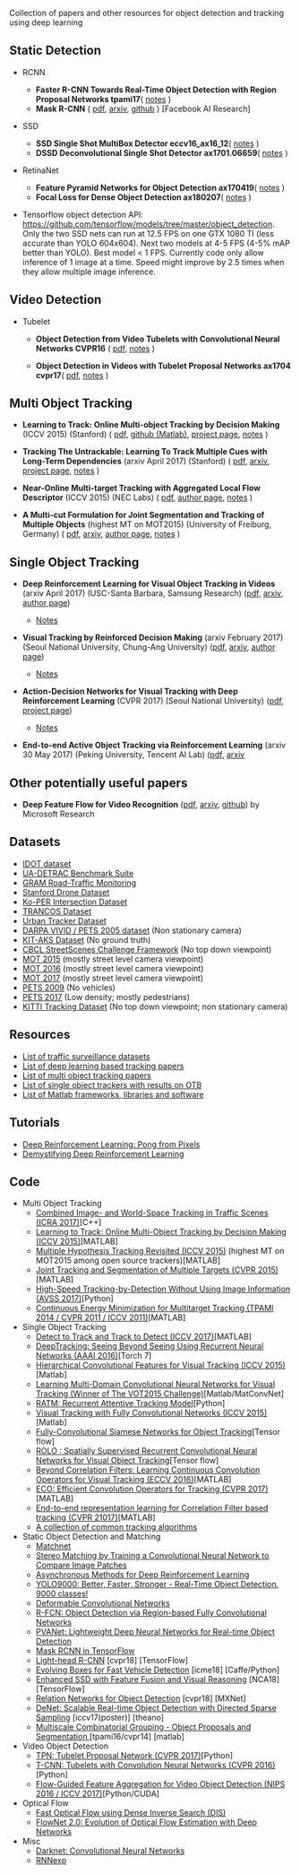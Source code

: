 Collection of papers and other resources for object detection and tracking using deep learning

## Static Detection
- RCNN
    - **Faster R-CNN Towards Real-Time Object Detection with Region Proposal Networks tpami17**(
	[notes](static_detection/Notes/Faster_R-CNN.pdf)
	)
    - **Mask R-CNN** (
	[pdf](https://github.com/abhineet123/Deep-Learning-for-Tracking-and-Detection/blob/master/Object%20Detection/Mask%20R-CNN%20ax17_4.pdf),
	[arxiv](https://arxiv.org/abs/1703.06870),
	[github](https://github.com/CharlesShang/FastMaskRCNN)
	) [Facebook AI Research]

- SSD
    - **SSD Single Shot MultiBox Detector eccv16_ax16_12**(
	[notes](static_detection/Notes/SSD.pdf)
	)
    - **DSSD  Deconvolutional Single Shot Detector ax1701.06659**(
	[notes](static_detection/Notes/DSSD.pdf)
	)
- RetinaNet
    - **Feature Pyramid Networks for Object Detection ax170419**(
	[notes](static_detection/Notes/FPN.pdf)
	)
    - **Focal Loss for Dense Object Detection ax180207**(
	[notes](static_detection/Notes/focal_loss.pdf)
	)
	  	  
- Tensorflow object detection API: https://github.com/tensorflow/models/tree/master/object_detection. Only the two SSD nets can run at 12.5 FPS on one GTX 1080 TI (less accurate than YOLO 604x604). Next two models at 4-5 FPS (4-5% mAP better than YOLO). Best model < 1 FPS. Currently code only allow inference of 1 image at a time. Speed might improve by 2.5 times when they allow multiple image inference.

## Video Detection
- Tubelet
    - **Object Detection from Video Tubelets with Convolutional Neural Networks CVPR16** (
	[pdf](video_detection/Tubelets/Object_Detection_from_Video_Tubelets_with_Convolutional_Neural_Networks_CVPR16.pdf),
	[notes](video_detection/Notes/Object_Detection_from_Video_Tubelets_with_Convolutional_Neural_Networks_CVPR16.pdf)
	)
	
    - **Object Detection in Videos with Tubelet Proposal Networks ax1704 cvpr17**(
	[pdf](video_detection/Tubelets/Object_Detection_in_Videos_with_Tubelet_Proposal_Networks_ax1704_cvpr17.pdf),
	[notes](video_detection/Notes/Object_Detection_in_Videos_with_Tubelet_Proposal_Networks_ax1704_cvpr17.pdf)
	)

##  Multi Object Tracking
- **Learning to Track: Online Multi-object Tracking by Decision Making** (ICCV 2015) (Stanford) (
[pdf](https://github.com/abhineet123/Deep-Learning-for-Tracking-and-Detection/blob/master/Tracking/Learning%20to%20Track%20Online%20Multi-object%20Tracking%20by%20Decision%20Making%20%20iccv15.pdf),
[github (Matlab)](https://github.com/yuxng/MDP_Tracking),
[project page](https://yuxng.github.io/),
[notes](multi_object_tracking/Notes/Learning_to_Track_Online_Multi-object_Tracking_by_Decision_Making__iccv15.pdf)
)

- **Tracking The Untrackable: Learning To Track Multiple Cues with Long-Term Dependencies** (arxiv April 2017) (Stanford) (
[pdf](https://github.com/abhineet123/Deep-Learning-for-Tracking-and-Detection/blob/master/Tracking/Deep%20Learning/Tracking%20The%20Untrackable%20Learning%20To%20Track%20Multiple%20Cues%20with%20Long-Term%20Dependencies%20ax17_4.pdf),
[arxiv](https://arxiv.org/abs/1701.01909), [project page](http://web.stanford.edu/~alahi/),
[notes](multi_object_tracking/Notes/Tracking_The_Untrackable_Learning_To_Track_Multiple_Cues_with_Long-Term_Dependencies.pdf)
)

- **Near-Online Multi-target Tracking with Aggregated Local Flow Descriptor** (ICCV 2015) (NEC Labs) (
[pdf](https://github.com/abhineet123/Deep-Learning-for-Tracking-and-Detection/blob/master/Tracking/Multi%20Target/Near-online%20multi-target%20tracking%20with%20aggregated%20local%20%EF%AC%82ow%20descriptor%20iccv15.pdf),
[author page](http://www-personal.umich.edu/~wgchoi/),
[notes](multi_object_tracking/Notes/NOMT.pdf)
)
  
- **A Multi-cut Formulation for Joint Segmentation and Tracking of Multiple Objects** (highest MT on MOT2015) (University of Freiburg, Germany) (
[pdf](https://github.com/abhineet123/Deep-Learning-for-Tracking-and-Detection/blob/master/Tracking/Batch/A%20Multi-cut%20Formulation%20for%20Joint%20Segmentation%20and%20Tracking%20of%20Multiple%20Objects%20ax16_9%20%5Bbest%20MT%20on%20MOT15%5D.pdf),
[arxiv](https://arxiv.org/abs/1607.06317),
[author page](https://lmb.informatik.uni-freiburg.de/people/keuper/publications.html),
[notes](multi_object_tracking/Notes/A_Multi-cut_Formulation_for_Joint_Segmentation_and_Tracking_of_Multiple_Objects.pdf)
)
	  
## Single Object Tracking
- **Deep Reinforcement Learning for Visual Object Tracking in Videos** (arxiv April 2017) (USC-Santa Barbara, Samsung Research) ([pdf](https://github.com/abhineet123/Deep-Learning-for-Tracking-and-Detection/blob/master/Tracking/RL/Deep%20Reinforcement%20Learning%20for%20Visual%20Object%20Tracking%20in%20Videos%20ax17_4.pdf), [arxiv](https://arxiv.org/abs/1701.08936), [author page](http://www.cs.ucsb.edu/~dazhang/))
  * [Notes](https://github.com/abhineet123/Deep-Learning-for-Tracking-and-Detection/blob/master/Tracking/Notes/Deep_Reinforcement_Learning_for_Visual_Object_Tracking_in_Videos.pdf)
  
- **Visual Tracking by Reinforced Decision Making** (arxiv February 2017) (Seoul National University, Chung-Ang University) ([pdf](https://github.com/abhineet123/Deep-Learning-for-Tracking-and-Detection/blob/master/Tracking/RL/Visual%20Tracking%20by%20Reinforced%20Decision%20Making%20ax17_2.pdf), [arxiv](https://arxiv.org/abs/1702.06291), [author page](http://cau.ac.kr/~jskwon/))
  * [Notes](https://github.com/abhineet123/Deep-Learning-for-Tracking-and-Detection/blob/master/Tracking/Notes/Visual_Tracking_by_Reinforced_Decision_Making_ax17.pdf)

- **Action-Decision Networks for Visual Tracking with Deep Reinforcement Learning** (CVPR 2017) (Seoul National University) ([pdf](https://drive.google.com/open?id=0B34VXh5mZ22cZUs2Umc1cjlBMFU), [project page](https://sites.google.com/view/cvpr2017-adnet)) 
  * [Notes](https://github.com/abhineet123/Deep-Learning-for-Tracking-and-Detection/blob/master/Tracking/Notes/Action-Decision_Networks_for_Visual_Tracking_with_Deep_Reinforcement_Learning_cvpr17.pdf)

- **End-to-end Active Object Tracking via Reinforcement Learning** (arxiv 30 May 2017) (Peking University, Tencent AI Lab) ([pdf](https://github.com/abhineet123/Deep-Learning-for-Tracking-and-Detection/blob/master/Tracking/RL/End-to-end%20Active%20Object%20Tracking%20via%20Reinforcement%20Learning%20ax17_5.pdf), [arxiv](https://arxiv.org/abs/1705.10561)

## Other potentially useful papers
- **Deep Feature Flow for Video Recognition** ([pdf](https://github.com/abhineet123/Deep-Learning-for-Tracking-and-Detection/blob/master/Object%20Detection/Kaiming%20He%2C%20Mask%20R-CNN%2C%202017.pdf), [arxiv](https://arxiv.org/abs/1611.07715), [github](https://github.com/msracver/Deep-Feature-Flow)) by Microsoft Research

## Datasets
- [IDOT dataset](https://www.cs.uic.edu/Bits/YanziJin)
- [UA-DETRAC Benchmark Suite](http://detrac-db.rit.albany.edu/)
- [GRAM Road-Traffic Monitoring](http://agamenon.tsc.uah.es/Personales/rlopez/data/rtm/)
- [Stanford Drone Dataset](http://cvgl.stanford.edu/projects/uav_data/)
- [Ko-PER Intersection Dataset](http://www.uni-ulm.de/in/mrm/forschung/datensaetze.html)
- [TRANCOS Dataset](http://agamenon.tsc.uah.es/Personales/rlopez/data/trancos/)
- [Urban Tracker Dataset](https://www.jpjodoin.com/urbantracker/dataset.html)
- [DARPA VIVID / PETS 2005 dataset](http://vision.cse.psu.edu/data/vividEval/datasets/datasets.html) (Non stationary camera)
- [KIT-AKS Dataset](http://i21www.ira.uka.de/image_sequences/) (No ground truth)
- [CBCL StreetScenes Challenge Framework](http://cbcl.mit.edu/software-datasets/streetscenes/) (No top down viewpoint)
- [MOT 2015](https://motchallenge.net/data/2D_MOT_2015/) (mostly street level camera viewpoint)
- [MOT 2016](https://motchallenge.net/data/MOT16/) (mostly street level camera viewpoint)
- [MOT 2017](https://motchallenge.net/data/MOT17/) (mostly street level camera viewpoint)
- [PETS 2009](http://www.cvg.reading.ac.uk/PETS2009/a.html) (No vehicles)
- [PETS 2017](https://motchallenge.net/data/PETS2017/) (Low density; mostly pedestrians)
- [KITTI Tracking Dataset](http://www.cvlibs.net/datasets/kitti/eval_tracking.php) (No top down viewpoint; non stationary camera)

## Resources
- [List of traffic surveillance datasets](https://github.com/gustavovelascoh/traffic-surveillance-dataset) 
- [List of deep learning based tracking papers](https://github.com/handong1587/handong1587.github.io/blob/master/_posts/deep_learning/2015-10-09-tracking.md)
- [List of multi object tracking papers](http://perception.yale.edu/Brian/refGuides/MOT.html)
- [List of single object trackers with results on OTB](https://github.com/foolwood/benchmark_results)
- [List of Matlab frameworks, libraries and software](https://github.com/uhub/awesome-matlab)

## Tutorials
- [Deep Reinforcement Learning: Pong from Pixels](http://karpathy.github.io/2016/05/31/rl/)
- [Demystifying Deep Reinforcement Learning](https://www.intelnervana.com/demystifying-deep-reinforcement-learning/)

## Code
- Multi Object Tracking
	- [Combined Image- and World-Space Tracking in Traffic Scenes (ICRA 2017)](https://github.com/aljosaosep/ciwt)[C++]
	- [Learning to Track: Online Multi-Object Tracking by Decision Making (ICCV 2015)](https://github.com/yuxng/MDP_Tracking)[MATLAB]
	- [Multiple Hypothesis Tracking Revisited (ICCV 2015)](http://rehg.org/mht/) (highest MT on MOT2015 among open source trackers)[MATLAB]
	- [Joint Tracking and Segmentation of Multiple Targets (CVPR 2015)](https://bitbucket.org/amilan/segtracking)[MATLAB]
	- [High-Speed Tracking-by-Detection Without Using Image Information (AVSS 2017)](https://github.com/bochinski/iou-tracker)[Python]
	- [Continuous Energy Minimization for Multitarget Tracking (TPAMI  2014 / CVPR 2011 / ICCV 2011)](https://bitbucket.org/amilan/contracking)[MATLAB]
- Single Object Tracking
	- [Detect to Track and Track to Detect (ICCV 2017)](https://github.com/feichtenhofer/Detect-Track)[MATLAB]
	- [DeepTracking: Seeing Beyond Seeing Using Recurrent Neural Networks (AAAI 2016)](https://github.com/pondruska/DeepTracking)[Torch 7]
	- [Hierarchical Convolutional Features for Visual Tracking (ICCV 2015)](https://github.com/jbhuang0604/CF2)[Matlab]
	- [Learning Multi-Domain Convolutional Neural Networks for Visual Tracking (Winner of The VOT2015 Challenge)](https://github.com/HyeonseobNam/MDNet)[Matlab/MatConvNet]
	- [RATM: Recurrent Attentive Tracking Model](https://github.com/saebrahimi/RATM)[Python]
	- [Visual Tracking with Fully Convolutional Networks (ICCV 2015)](https://github.com/scott89/FCNT)[Matlab]
	- [Fully-Convolutional Siamese Networks for Object Tracking](https://github.com/torrvision/siamfc-tf)[Tensor flow]
	- [ROLO : Spatially Supervised Recurrent Convolutional Neural Networks for Visual Object Tracking](https://github.com/Guanghan/ROLO)[Tensor flow]
	- [Beyond Correlation Filters: Learning Continuous Convolution Operators for Visual Tracking (ECCV 2016)](https://github.com/martin-danelljan/Continuous-ConvOp)[MATLAB]
	- [ECO: Efficient Convolution Operators for Tracking (CVPR 2017)](https://github.com/martin-danelljan/ECO)[MATLAB]
	- [End-to-end representation learning for Correlation Filter based tracking (CVPR 21017)](https://github.com/bertinetto/cfnet)[MATLAB]
	- [A collection of common tracking algorithms](https://github.com/zenhacker/TrackingAlgoCollection)
- Static Object Detection and Matching
	- [Matchnet](https://github.com/hanxf/matchnet)
	- [Stereo Matching by Training a Convolutional Neural Network to Compare Image Patches](https://github.com/jzbontar/mc-cnn)
	- [Asynchronous Methods for Deep Reinforcement Learning ](https://github.com/miyosuda/async_deep_reinforce)
	- [YOLO9000: Better, Faster, Stronger - Real-Time Object Detection. 9000 classes!](https://github.com/philipperemy/yolo-9000)
	- [Deformable Convolutional Networks](https://github.com/msracver/Deformable-ConvNets)
	- [R-FCN: Object Detection via Region-based Fully Convolutional Networks](https://github.com/daijifeng001/R-FCN)
	- [PVANet: Lightweight Deep Neural Networks for Real-time Object Detection](https://github.com/sanghoon/pva-faster-rcnn)
	- [Mask RCNN in TensorFlow](https://github.com/CharlesShang/FastMaskRCNN)
	- [Light-head R-CNN](https://github.com/zengarden/light_head_rcnn) [cvpr18] [TensorFlow]
	- [Evolving Boxes for Fast Vehicle Detection](https://github.com/Willy0919/Evolving_Boxes) [icme18] [Caffe/Python]
	- [Enhanced SSD with Feature Fusion and Visual Reasoning](https://github.com/CVlengjiaxu/Enhanced-SSD-with-Feature-Fusion-and-Visual-Reasoning) [NCA18] [TensorFlow]
	- [Relation Networks for Object Detection](https://github.com/msracver/Relation-Networks-for-Object-Detection) [cvpr18] [MXNet]
	- [DeNet: Scalable Real-time Object Detection with Directed Sparse Sampling](https://github.com/lachlants/denet) [iccv17(poster)] [theano]
	- [Multiscale Combinatorial Grouping - Object Proposals and Segmentation
](https://github.com/jponttuset/mcg) [tpami16/cvpr14] [matlab]
- Video Object Detection
	- [TPN: Tubelet Proposal Network (CVPR 2017)](https://github.com/myfavouritekk/TPN)[Python]
	- [T-CNN: Tubelets with Convolution Neural Networks (CVPR 2016)](https://github.com/myfavouritekk/T-CNN)[Python]
	- [Flow-Guided Feature Aggregation for Video Object Detection (NIPS 2016 / ICCV 2017)](https://github.com/msracver/Flow-Guided-Feature-Aggregation)[Python/CUDA]
- Optical Flow
	- [Fast Optical Flow using Dense Inverse Search (DIS)](https://github.com/tikroeger/OF_DIS)
	- [FlowNet 2.0: Evolution of Optical Flow Estimation with Deep Networks ](https://github.com/lmb-freiburg/flownet2)
- Misc
	- [Darknet: Convolutional Neural Networks](https://github.com/pjreddie/darknet)
	- [RNNexp](https://github.com/asheshjain399/RNNexp)

	

